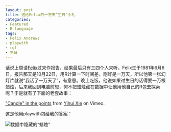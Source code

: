 ```yaml
---
layout: post
title: 送给Felix的一万天“生日”小礼
categories:
- Featured
- R language
tags:
- Felix Andrews
- playwith
- rgl
- 生日
---
```


话说上周请[Felix](http://nfrac.org/felix/cv.html)过来作报告，结果最后只有三四个人来听。Felix生于1981年6月6日，报告那天是10月22日，用R计算一下时间差，刚好是一万天，所以他第一张幻灯片就说“我活了一万天了”，有意思。晚上吃饭，他说如果过生日的话得要一万根蜡烛，后来我回到电脑前想，何不把蜡烛藏在数据中让他用他自己的R包去探索呢？于是就有了下面的老套故事：



["Candle" in the points](http://vimeo.com/2077814?pg=embed&sec=2077814) from [Yihui Xie](http://vimeo.com/yihui?pg=embed&sec=2077814) on Vimeo.


这是他用playwith包给我的答案：


![数据中隐藏的“蜡烛”](http://yihui.name/cn/wp-content/uploads/1225088301_0.png)

